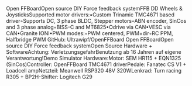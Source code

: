 
Open FFBoardOpen source DIY Force feedback systemFFB DD Wheels & JoysticksSupported motor drivers:•Custom Trinamic TMC4671 based driver◦Supports DC, 3 phase BLDC, Stepper motors◦ABN encoder, SinCos and 3 phase analog◦BISS-C and MT6825•Odrive via CAN•VESC via CAN•Granite IONI•PWM modes:◦PWM centered, PWM+dir◦RC PPM, Halfbridge PWM GitHub: Ultrawipf/OpenFFBoard
Open FFBoardOpen source DIY Force feedback systemOpen Source Hardware + SoftwareAchtung: VerletzungsgefahrBenutzung ab 16 Jahren auf eigene Verantwortung!Demo Simulator Hardware:Motor: SEM HR115 + EQN1325 (SinCos)Controller: OpenFFBoard TMC4671 driverPedale: Fanatec CS V1 + Loadcell ampNetzteil: Meanwell RSP320 48V 320WLenkrad: Turn racing R305 + BP2H-Shifter: Logitech G29